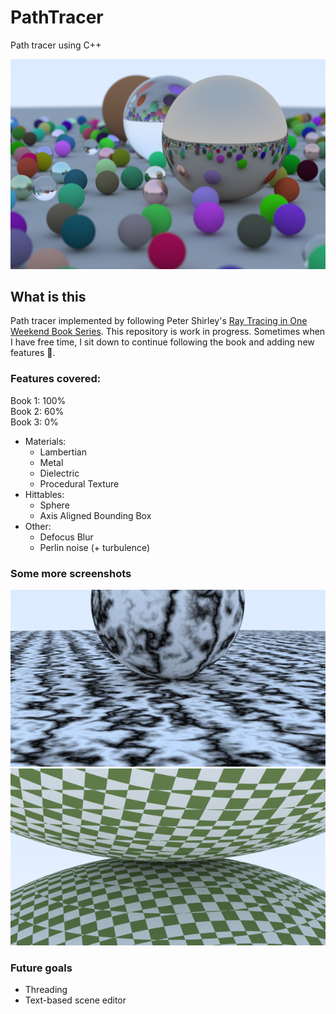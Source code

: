 # PathTracer
Path tracer using C++

![part_one_final_scene](/images/image3.png)

## What is this
Path tracer implemented by following Peter Shirley's [Ray Tracing in One Weekend Book Series](https://raytracing.github.io/). This repository is work in progress. Sometimes when I have free time, I sit down to continue following the book and adding new features 🙂.

### Features covered:  
Book 1: 100%  
Book 2:  60%  
Book 3:  0%  

- Materials:
    - Lambertian
    - Metal
    - Dielectric
    - Procedural Texture
- Hittables:
    - Sphere
    - Axis Aligned Bounding Box
- Other:
    - Defocus Blur
    - Perlin noise (+ turbulence)

### Some more screenshots
![perlin_noise_two_spheres](/images/perlin.png)  
![first_scene_checkered](/images/checker.png)  


### Future goals
- Threading
- Text-based scene editor